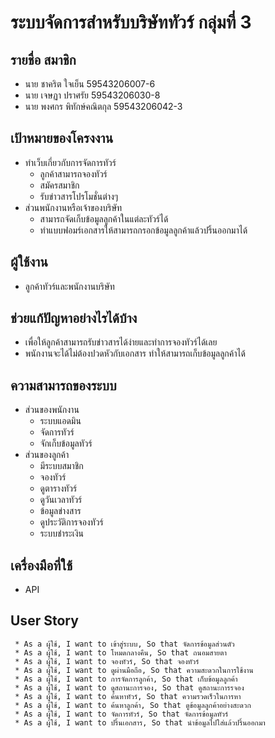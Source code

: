 # ระบบจัดการสำหรับบริษัททัวร์  กลุ่มที่ 3
## รายชื่อ สมาชิก 
   * นาย ชาคริต ใจเย็น 59543206007-6 
   * นาย เจษฏา ปราศรัย 59543206030-8 
   * นาย พงศกร พิทักษ์คณิตกุล 59543206042-3 
        
## เป้าหมายของโครงงาน 
   * ทำเว็บเกี่ยวกับการจัดการทัวร์ 
        * ลูกค้าสามารถจองทัวร์
        * สมัครสมาชิก
        * รับข่าวสารโปรโมชั่นต่างๆ 
   * ส่วนพนักงานหรือเจ้าของบริษัท 
        * สามารถจัดเก็บข้อมูลลูกค้าในแต่ละทัวร์ได้
        * ทำแบบฟอมร์เอกสารให้สามารถกรอกข้อมูลลูกค้าแล้วปริ้นออกมาได้ 
        
## ผู้ใช้งาน 
   * ลูกค้าทัวร์และพนักงานบริษัท
    
## ช่วยแก้ปัญหาอย่างไรได้บ้าง 
   * เพื่อให้ลูกค้าสามารถรับข่าวสารได้ง่ายและทำการจองทัวร์ได้เลย 
   * พนักงานจะได้ไม่ต้องปวดหัวกับเอกสาร ทำให้สามารถเก็บข้อมูลลูกค้าได้
        
## ความสามารถของระบบ 
   * ส่วนของพนักงาน
        * ระบบแอดมิน
        * จัดการทัวร์
        * จักเก็บข้อมูลทัวร์
   * ส่วนของลูกค้า 
        * มีระบบสมาชิก
        * จองทัวร์
        * ดูตารางทัวร์
        * ดูวันเวลาทัวร์
        * ข้อมูลข่างสาร
        * ดูประวัติการจองทัวร์
        * ระบบชำระเงิน
                
## เครื่องมือที่ใช้ 
   * API
## User Story
	 * As a ผู้ใช้, I want to เข้าสู่ระบบ, So that จัดการข้อมูลส่วนตัว
	 * As a ผู้ใช้, I want to โหมดกลางคืน, So that ถนอมสายตา
	 * As a ผู้ใช้, I want to จองทัวร์, So that จองทัวร์
	 * As a ผู้ใช้, I want to ดูผ่านมือถือ, So that ความสะดวกในการใช้งาน
	 * As a ผู้ใช้, I want to การจัดการลูกค้า, So that เก็บข้อมูลลูกค้า
	 * As a ผู้ใช้, I want to ดูสถานะการจอง, So that ดูสถานะการรจอง
	 * As a ผู้ใช้, I want to ค้นหาทัวร์, So that ความรวดเร็วในการหา
	 * As a ผู้ใช้, I want to ค้นหาลูกค้า, So that ดูข้อมูลลูกค้าอย่างสะดวก
	 * As a ผู้ใช้, I want to จัดการทัวร์, So that จัดการข้อมูลทัวร์
	 * As a ผู้ใช้, I want to ปริ้นเอกสาร, So that นำข้อมูลไปใส่แล้วปริ้นออกมา
